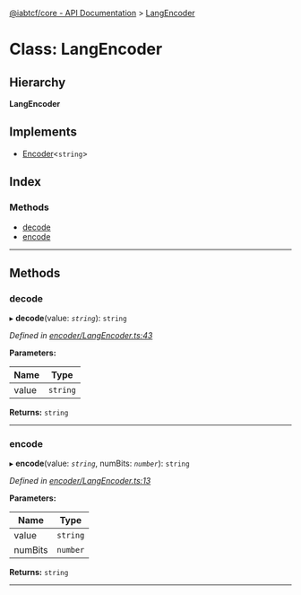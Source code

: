 [@iabtcf/core - API Documentation](../README.md) > [LangEncoder](../classes/langencoder.md)

# Class: LangEncoder

## Hierarchy

**LangEncoder**

## Implements

* [Encoder](../interfaces/encoder.md)<`string`>

## Index

### Methods

* [decode](langencoder.md#decode)
* [encode](langencoder.md#encode)

---

## Methods

<a id="decode"></a>

###  decode

▸ **decode**(value: *`string`*): `string`

*Defined in [encoder/LangEncoder.ts:43](https://github.com/chrispaterson/iabtcf-es/blob/0ed9ac2/modules/core/src/encoder/LangEncoder.ts#L43)*

**Parameters:**

| Name | Type |
| ------ | ------ |
| value | `string` |

**Returns:** `string`

___
<a id="encode"></a>

###  encode

▸ **encode**(value: *`string`*, numBits: *`number`*): `string`

*Defined in [encoder/LangEncoder.ts:13](https://github.com/chrispaterson/iabtcf-es/blob/0ed9ac2/modules/core/src/encoder/LangEncoder.ts#L13)*

**Parameters:**

| Name | Type |
| ------ | ------ |
| value | `string` |
| numBits | `number` |

**Returns:** `string`

___

